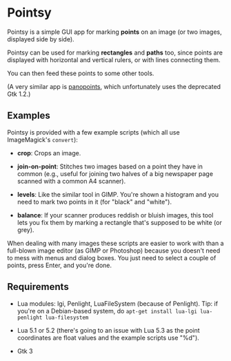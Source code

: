 Pointsy
=======

Pointsy is a simple GUI app for marking **points** on an image (or two
images, displayed side by side).

Pointsy can be used for marking **rectangles** and **paths** too, since
points are displayed with horizontal and vertical rulers, or with lines
connecting them.

You can then feed these points to some other tools.

(A very similar app is [panopoints](http://panopoints.sourceforge.net/),
which unfortunately uses the deprecated Gtk 1.2.)

Examples
--------

Pointsy is provided with a few example scripts (which all use
ImageMagick's `convert`):

- **crop**: Crops an image.

- **join-on-point**: Stitches two images based on a point they have in
  common (e.g., useful for joining two halves of a big newspaper page
  scanned with a common A4 scanner).

- **levels**: Like the similar tool in GIMP. You're shown a histogram and
  you need to mark two points in it (for "black" and "white").

- **balance**: If your scanner produces reddish or bluish images, this
  tool lets you fix them by marking a rectangle that's supposed to be white
  (or grey).

When dealing with many images these scripts are easier to work with than
a full-blown image editor (as GIMP or Photoshop) because you doesn't need
to mess with menus and dialog boxes. You just need to select a couple of
points, press Enter, and you're done.

Requirements
------------

- Lua modules: lgi, Penlight, LuaFileSystem (because of Penlight). Tip:
  if you're on a Debian-based system, do
  `apt-get install lua-lgi lua-penlight lua-filesystem`

- Lua 5.1 or 5.2 (there's going to an issue with Lua 5.3 as the
  point coordinates are float values and the example scripts use "%d").

- Gtk 3
